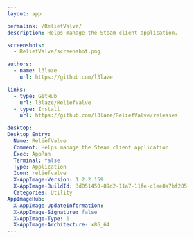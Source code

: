 ```yaml
---
layout: app

permalink: /ReliefValve/
description: Helps manage the Steam client application.

screenshots:
  - ReliefValve/screenshot.png

authors:
  - name: l3laze
    url: https://github.com/l3laze

links:
  - type: GitHub
    url: l3laze/ReliefValve
  - type: Install
    url: https://github.com/l3laze/ReliefValve/releases

desktop:
Desktop Entry:
  Name: ReliefValve
  Comment: Helps manage the Steam client application.
  Exec: AppRun
  Terminal: false
  Type: Application
  Icon: reliefvalve
  X-AppImage-Version: 1.2.2.159
  X-AppImage-BuildId: 3d051450-89d2-11a7-11fe-c1ee8a7bf285
  Categories: Utility
AppImageHub:
  X-AppImage-UpdateInformation: 
  X-AppImage-Signature: false
  X-AppImage-Type: 1
  X-AppImage-Architecture: x86_64
---
```

